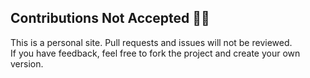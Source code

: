## Contributions Not Accepted 🙅‍♂️

This is a personal site. Pull requests and issues will not be reviewed.  
If you have feedback, feel free to fork the project and create your own version.